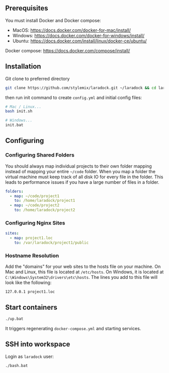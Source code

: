 ## Prerequisites

You must install Docker and Docker compose:

- MacOS: https://docs.docker.com/docker-for-mac/install/
- Windows: https://docs.docker.com/docker-for-windows/install/
- Ubuntu: https://docs.docker.com/install/linux/docker-ce/ubuntu/

Docker compose: https://docs.docker.com/compose/install/

## Installation

Git clone to preferred directory
```bash
git clone https://github.com/stylemix/laradock.git ~/laradock && cd laradock
```

then run init command to create `config.yml` and initial config files:
```bash
# Mac / Linux...
bash init.sh

# Windows...
init.bat
```

## Configuring

### Configuring Shared Folders

You should always map individual projects to their own folder mapping instead of mapping your entire `~/code` folder.
When you map a folder the virtual machine must keep track of all disk IO for every file in the folder. This leads to performance issues if you have a large number of files in a folder.

```yaml
folders:
  - map: ~/code/project1
    to: /home/laradock/project1
  - map: ~/code/project2
    to: /home/laradock/project2
```

### Configuring Nginx Sites

```yaml
sites:
  - map: project1.loc
    to: /var/laradock/project1/public
```

### Hostname Resolution

Add the "domains" for your web sites to the hosts file on your machine. 
On Mac and Linux, this file is located at `/etc/hosts`.
On Windows, it is located at `C:\Windows\System32\drivers\etc\hosts`.
The lines you add to this file will look like the following:

```
127.0.0.1 project1.loc
```

## Start containers

```bash
./up.bat
```
It triggers regenerating `docker-compose.yml` and starting services.

## SSH into workspace

Login as `laradock` user:
```bash
./bash.bat
```
